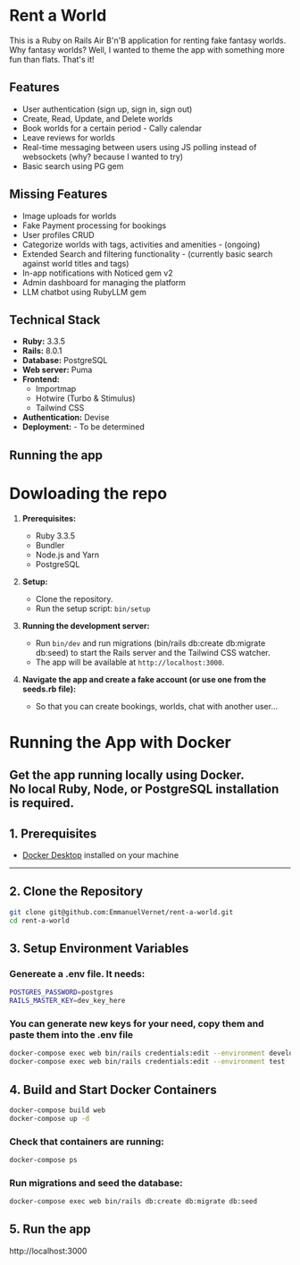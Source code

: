 # Rent a World

This is a Ruby on Rails Air B'n'B application for renting fake fantasy worlds.
Why fantasy worlds? Well, I wanted to theme the app with something more fun than flats. That's it!

## Features

*   User authentication (sign up, sign in, sign out)
*   Create, Read, Update, and Delete worlds
*   Book worlds for a certain period - Cally calendar
*   Leave reviews for worlds
*   Real-time messaging between users using JS polling instead of websockets (why? because I wanted to try)
*   Basic search using PG gem

## Missing Features

*   Image uploads for worlds
*   Fake Payment processing for bookings
*   User profiles CRUD
*   Categorize worlds with tags, activities and amenities - (ongoing)
*   Extended Search and filtering functionality - (currently basic search against world titles and tags)
*   In-app notifications with Noticed gem v2
*   Admin dashboard for managing the platform
*   LLM chatbot using RubyLLM gem

## Technical Stack

*   **Ruby:** 3.3.5
*   **Rails:** 8.0.1
*   **Database:** PostgreSQL
*   **Web server:** Puma
*   **Frontend:**
    *   Importmap
    *   Hotwire (Turbo & Stimulus)
    *   Tailwind CSS
*   **Authentication:** Devise
*   **Deployment:** - To be determined

## Running the app

# Dowloading the repo

1.  **Prerequisites:**
    *   Ruby 3.3.5
    *   Bundler
    *   Node.js and Yarn
    *   PostgreSQL

2.  **Setup:**
    *   Clone the repository.
    *   Run the setup script: `bin/setup`

3.  **Running the development server:**
    *   Run `bin/dev` and run migrations (bin/rails db:create db:migrate db:seed) to start the Rails server and the Tailwind CSS watcher.
    *   The app will be available at `http://localhost:3000`.

4.  **Navigate the app and create a fake account (or use one from the seeds.rb file):**
    *   So that you can create bookings, worlds, chat with another user...

# Running the App with Docker

Get the app running locally using Docker.  
No local Ruby, Node, or PostgreSQL installation is required.
---

## 1. Prerequisites

- [Docker Desktop](https://www.docker.com/products/docker-desktop) installed on your machine
---

## 2. Clone the Repository

```bash
git clone git@github.com:EmmanuelVernet/rent-a-world.git
cd rent-a-world
```
## 3. Setup Environment Variables
### Genereate a .env file. It needs:
```bash
POSTGRES_PASSWORD=postgres
RAILS_MASTER_KEY=dev_key_here
```
### You can generate new keys for your need, copy them and paste them into the .env file
```bash
docker-compose exec web bin/rails credentials:edit --environment development
docker-compose exec web bin/rails credentials:edit --environment test
```
## 4. Build and Start Docker Containers
```bash
docker-compose build web
docker-compose up -d
```
### Check that containers are running:
```bash
docker-compose ps
```
### Run migrations and seed the database:
```bash
docker-compose exec web bin/rails db:create db:migrate db:seed
```
## 5. Run the app
http://localhost:3000